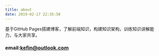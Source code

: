 ```yaml
---
title: about
date: 2019-02-17 22:35:58
---
```


基于GitHub Pages搭建博客，了解前端知识，构建知识架构，训练知识讲解能力，与大家共享。

### email:kefin@outlook.com

